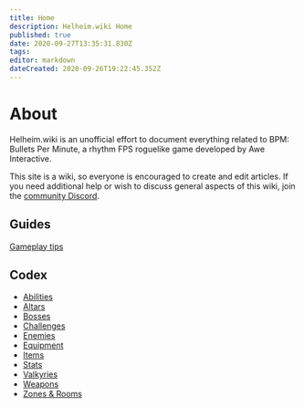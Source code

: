 ```yaml
---
title: Home
description: Helheim.wiki Home
published: true
date: 2020-09-27T13:35:31.830Z
tags: 
editor: markdown
dateCreated: 2020-09-26T19:22:45.352Z
---
```


# About
Helheim.wiki is an unofficial effort to document everything related to BPM: Bullets Per Minute, a rhythm FPS roguelike game developed by Awe Interactive.

This site is a wiki, so everyone is encouraged to create and edit articles. If you need additional help or wish to discuss general aspects of this wiki, join the [community Discord](https://discord.gg/qhhRbD2).

## Guides
[Gameplay tips](https://bulletsperminute.wiki/view/Gameplay_tips)

## Codex
- [Abilities](/Abilities)
- [Altars](/Altars)
- [Bosses](/Bosses)
- [Challenges](/Challenges)
- [Enemies](/Enemies)
- [Equipment](/Equipment)
- [Items](/Items)
- [Stats](/Stats)
- [Valkyries](/Valkyries)
- [Weapons](/Weapons)
- [Zones & Rooms](/Zones-Rooms)